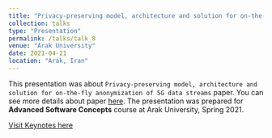```yaml
---
title: "Privacy-preserving model, architecture and solution for on-the-fly anonymization of 5G data streams (in Persian)"
collection: talks
type: "Presentation"
permalink: /talks/talk_8
venue: "Arak University"
date: 2021-04-21
location: "Arak, Iran"
---
```


This presentation was about `Privacy-preserving model, architecture and solution for on-the-fly anonymization of 5G data streams` paper. You can see more details about paper [here](https://dl.acm.org/doi/abs/10.1145/3437120.3437349). The presentation was prepared for **Advanced Software Concepts** course at Arak University, Spring 2021.

[Visit Keynotes here](https://alirezasn.github.io/files/talks/talk_8_slides.pdf)
